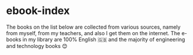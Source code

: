# ebook-index
The books on the list below are collected from various sources, namely from myself, from my teachers, and also I get them on the internet. The e-books in my library are 100% English 🇬🇧 and the majority of engineering and technology books 😊 
